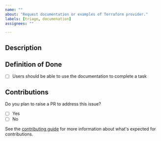 ```yaml
---
name: ""
about: "Request documentation or examples of Terraform provider."
labels: [triage, documenation]
assignees: ""

---
```


## Description

<!-- Short description here describing the documentation that you're requesting.  Include a use case for why users need this documentation. -->

## Definition of Done

- [ ] Users should be able to use the documentation to complete a task

## Contributions

Do you plan to raise a PR to address this issue?

- [ ] Yes
- [ ] No

See the [contributing guide](/CONTRIBUTING.md?) for more information about what's expected for contributions.
